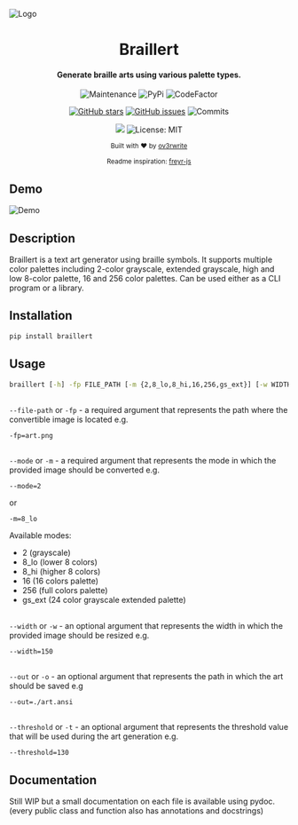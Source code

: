 ![Logo](https://user-images.githubusercontent.com/38213271/219941713-9e801c99-4262-42f1-8fe9-f3c33c66a76b.png)

<div align="center">
  
  # Braillert
  
  <h4>
    Generate braille arts using various palette types.
  </h4>
  
  ![Maintenance](https://img.shields.io/maintenance/yes/2023)
  ![PyPi](https://img.shields.io/pypi/v/braillert)
  ![CodeFactor](https://www.codefactor.io/repository/github/ov3rwrite/braillert/badge)
  
  [![GitHub stars](https://badgen.net/github/stars/ov3rwrite/braillert)](https://GitHub.com/ov3rwrite/braillert/stargazers/)
  [![GitHub issues](https://badgen.net/github/issues/ov3rwrite/braillert)](https://GitHub.com/ov3rwrite/braillert/issues/)
  ![Commits](https://img.shields.io/github/commit-activity/m/ov3rwrite/braillert)
  
  [![](https://img.shields.io/badge/python-3.8+-blue.svg)](https://www.python.org/downloads/release/python-383/)
  ![License: MIT](https://img.shields.io/github/license/ov3rwrite/braillert)

  <sub>Built with ❤︎ by
  <a href="https://github.com/ov3rwrite">ov3rwrite</a>

  <sub>
  Readme inspiration:
  <a href="https://github.com/miraclx/freyr-js">freyr-js</a>

</div>

## Demo
  
![Demo](https://user-images.githubusercontent.com/38213271/219941837-089de750-7744-42f3-84e1-2b17d95cdf8b.gif)
  
## Description
  
Braillert is a text art generator using braille symbols. It supports multiple color palettes including 2-color grayscale, extended grayscale, high and low 8-color palette, 16 and 256 color palettes. Can be used either as a CLI program or a library.

## Installation

```cmd
pip install braillert
```

## Usage
```cmd
braillert [-h] -fp FILE_PATH [-m {2,8_lo,8_hi,16,256,gs_ext}] [-w WIDTH] [-o OUT] [-t THRESHOLD] [-dl] [-gf] [-r]
```
##
`--file-path` or `-fp` - a required argument that represents the path where the convertible image is located e.g.
```
-fp=art.png
```
##
`--mode` or `-m` - a required argument that represents the mode in which the provided image should be converted e.g.
```
--mode=2
```
or
```
-m=8_lo
```
Available modes:
- 2 (grayscale)
- 8_lo (lower 8 colors)
- 8_hi (higher 8 colors)
- 16 (16 colors palette)
- 256 (full colors palette)
- gs_ext (24 color grayscale extended palette)
##
`--width` or `-w` - an optional argument that represents the width in which the provided image should be resized e.g.
```
--width=150
```
##
`--out` or `-o` - an optional argument that represents the path in which the art should be saved e.g
```
--out=./art.ansi
```
##
`--threshold` or `-t` - an optional argument that represents the threshold value that will be used
during the art generation e.g.
```
--threshold=130
```
## Documentation
Still WIP but a small documentation on each file is available using pydoc.
(every public class and function also has annotations and docstrings)
